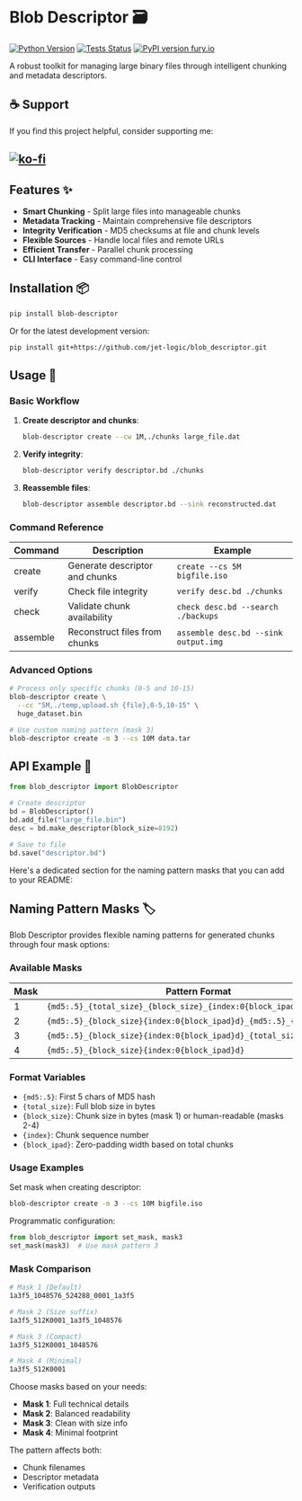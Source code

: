 # Blob Descriptor 🗃️

[![Python Version](https://img.shields.io/badge/python-3.8%2B-blue)](https://www.python.org/)
[![Tests Status](https://github.com/jet-logic/blob_descriptor/actions/workflows/build.yml/badge.svg)](https://github.com/jet-logic/blob_descriptor/actions)
[![PyPI version fury.io](https://badge.fury.io/py/blob-descriptor.svg)](https://pypi.python.org/pypi/blob-descriptor/)

A robust toolkit for managing large binary files through intelligent chunking and metadata descriptors.

## ☕ Support

If you find this project helpful, consider supporting me:

## [![ko-fi](https://ko-fi.com/img/githubbutton_sm.svg)](https://ko-fi.com/B0B01E8SY7)

## Features ✨

- **Smart Chunking** - Split large files into manageable chunks
- **Metadata Tracking** - Maintain comprehensive file descriptors
- **Integrity Verification** - MD5 checksums at file and chunk levels
- **Flexible Sources** - Handle local files and remote URLs
- **Efficient Transfer** - Parallel chunk processing
- **CLI Interface** - Easy command-line control

## Installation 📦

```bash
pip install blob-descriptor
```

Or for the latest development version:

```bash
pip install git+https://github.com/jet-logic/blob_descriptor.git
```

## Usage 🚀

### Basic Workflow

1. **Create descriptor and chunks**:

   ```bash
   blob-descriptor create --cw 1M,./chunks large_file.dat
   ```

2. **Verify integrity**:

   ```bash
   blob-descriptor verify descriptor.bd ./chunks
   ```

3. **Reassemble files**:
   ```bash
   blob-descriptor assemble descriptor.bd --sink reconstructed.dat
   ```

### Command Reference

| Command  | Description                    | Example                              |
| -------- | ------------------------------ | ------------------------------------ |
| create   | Generate descriptor and chunks | `create --cs 5M bigfile.iso`         |
| verify   | Check file integrity           | `verify desc.bd ./chunks`            |
| check    | Validate chunk availability    | `check desc.bd --search ./backups`   |
| assemble | Reconstruct files from chunks  | `assemble desc.bd --sink output.img` |

### Advanced Options

```bash
# Process only specific chunks (0-5 and 10-15)
blob-descriptor create \
  --cc "5M,./temp,upload.sh {file},0-5,10-15" \
  huge_dataset.bin

# Use custom naming pattern (mask 3)
blob-descriptor create -m 3 --cs 10M data.tar
```

## API Example 🐍

```python
from blob_descriptor import BlobDescriptor

# Create descriptor
bd = BlobDescriptor()
bd.add_file("large_file.bin")
desc = bd.make_descriptor(block_size=8192)

# Save to file
bd.save("descriptor.bd")
```

Here's a dedicated section for the naming pattern masks that you can add to your README:

## Naming Pattern Masks 🏷️

Blob Descriptor provides flexible naming patterns for generated chunks through four mask options:

### Available Masks

| Mask | Pattern Format                                                       | Example Output                    |
| ---- | -------------------------------------------------------------------- | --------------------------------- |
| 1    | `{md5:.5}_{total_size}_{block_size}_{index:0{block_ipad}d}_{md5:.5}` | `1a3f5_1048576_524288_0001_1a3f5` |
| 2    | `{md5:.5}_{block_size}{index:0{block_ipad}d}_{md5:.5}_{total_size}`  | `1a3f5_512K0001_1a3f5_1048576`    |
| 3    | `{md5:.5}_{block_size}{index:0{block_ipad}d}_{total_size}`           | `1a3f5_512K0001_1048576`          |
| 4    | `{md5:.5}_{block_size}{index:0{block_ipad}d}`                        | `1a3f5_512K0001`                  |

### Format Variables

- `{md5:.5}`: First 5 chars of MD5 hash
- `{total_size}`: Full blob size in bytes
- `{block_size}`: Chunk size in bytes (mask 1) or human-readable (masks 2-4)
- `{index}`: Chunk sequence number
- `{block_ipad}`: Zero-padding width based on total chunks

### Usage Examples

Set mask when creating descriptor:

```bash
blob-descriptor create -m 3 --cs 10M bigfile.iso
```

Programmatic configuration:

```python
from blob_descriptor import set_mask, mask3
set_mask(mask3)  # Use mask pattern 3
```

### Mask Comparison

```bash
# Mask 1 (Default)
1a3f5_1048576_524288_0001_1a3f5

# Mask 2 (Size suffix)
1a3f5_512K0001_1a3f5_1048576

# Mask 3 (Compact)
1a3f5_512K0001_1048576

# Mask 4 (Minimal)
1a3f5_512K0001
```

Choose masks based on your needs:

- **Mask 1**: Full technical details
- **Mask 2**: Balanced readability
- **Mask 3**: Clean with size info
- **Mask 4**: Minimal footprint

The pattern affects both:

- Chunk filenames
- Descriptor metadata
- Verification outputs
